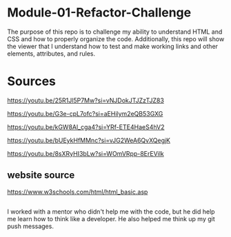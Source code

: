# Module-01-Refactor-Challenge
The purpose of this repo is to challenge my ability to understand HTML and CSS and how to properly organize the code.
Additionally, this repo will show the viewer that I understand how to test and make working links and other elements, attributes, and rules.

# Sources 

https://youtu.be/25R1Jl5P7Mw?si=vNJDokJTJZzTJZ83

https://youtu.be/G3e-cpL7ofc?si=aEHilym2eQB53GXG

https://youtu.be/kGW8Al_cga4?si=YRf-ETE4HaeS4hV2

https://youtu.be/bUEykHfMMnc?si=vJG2WeA6QvXQegjK

https://youtu.be/8sXRyHI3bLw?si=WOmVRpp-8ErEVilk

## website source

https://www.w3schools.com/html/html_basic.asp


##
I worked with a mentor who didn't help me with the code, but he did help me learn how to think like a developer. He also helped me think up my git push messages.
